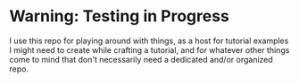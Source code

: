 # Warning: Testing in Progress

I use this repo for playing around with things, as a host for
tutorial examples I might need to create while crafting a tutorial,
and for whatever other things come to mind that don't necessarily need a
dedicated and/or organized repo. 
